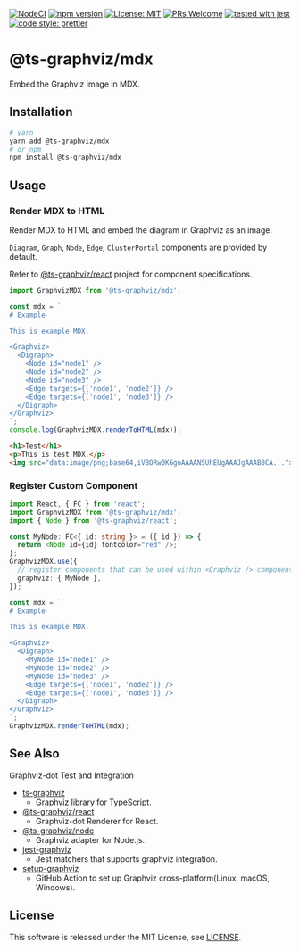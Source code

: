 [![NodeCI](https://github.com/ts-graphviz/mdx/workflows/NodeCI/badge.svg)](https://github.com/ts-graphviz/mdx/actions?workflow=NodeCI)
[![npm version](https://badge.fury.io/js/%40ts-graphviz%2Fmdx.svg)](https://badge.fury.io/js/%40ts-graphviz%2Fmdx)
[![License: MIT](https://img.shields.io/badge/License-MIT-yellow.svg)](https://opensource.org/licenses/MIT)
[![PRs Welcome](https://img.shields.io/badge/PRs-welcome-brightgreen.svg)](http://makeapullrequest.com)
[![tested with jest](https://img.shields.io/badge/tested_with-jest-99424f.svg)](https://github.com/facebook/jest)
[![code style: prettier](https://img.shields.io/badge/code_style-prettier-ff69b4.svg)](https://github.com/prettier/prettier)

# @ts-graphviz/mdx

Embed the Graphviz image in MDX.

## Installation

```bash
# yarn
yarn add @ts-graphviz/mdx
# or npm
npm install @ts-graphviz/mdx
```

## Usage

### Render MDX to HTML

Render MDX to HTML and embed the diagram in Graphviz as an image.

`Diagram`, `Graph`, `Node`, `Edge`, `ClusterPortal` components are provided by default.

Refer to [@ts-graphviz/react](https://github.com/ts-graphviz/react) project for component specifications.

```typescript
import GraphvizMDX from '@ts-graphviz/mdx';

const mdx = `
# Example

This is example MDX.

<Graphviz>
  <Digraph>
    <Node id="node1" />
    <Node id="node2" />
    <Node id="node3" />
    <Edge targets={['node1', 'node2']} />
    <Edge targets={['node1', 'node3']} />
  </Digraph>
</Graphviz>
`;
console.log(GraphvizMDX.renderToHTML(mdx));
```

```html
<h1>Test</h1>
<p>This is test MDX.</p>
<img src="data:image/png;base64,iVBORw0KGgoAAAANSUhEUgAAAJgAAAB0CA...">
```

### Register Custom Component

```typescript
import React, { FC } from 'react';
import GraphvizMDX from '@ts-graphviz/mdx';
import { Node } from '@ts-graphviz/react';

const MyNode: FC<{ id: string }> = ({ id }) => {
  return <Node id={id} fontcolor="red" />;
};
GraphvizMDX.use({
  // register components that can be used within <Graphviz /> component.
  graphviz: { MyNode },
});

const mdx = `
# Example

This is example MDX.

<Graphviz>
  <Digraph>
    <MyNode id="node1" />
    <MyNode id="node2" />
    <MyNode id="node3" />
    <Edge targets={['node1', 'node2']} />
    <Edge targets={['node1', 'node3']} />
  </Digraph>
</Graphviz>
`;
GraphvizMDX.renderToHTML(mdx);
```

## See Also

Graphviz-dot Test and Integration

- [ts-graphviz](https://github.com/ts-graphviz/ts-graphviz)
  - [Graphviz](https://graphviz.gitlab.io/) library for TypeScript.
- [@ts-graphviz/react](https://github.com/ts-graphviz/react)
  - Graphviz-dot Renderer for React.
- [@ts-graphviz/node](https://github.com/ts-graphviz/node)
  - Graphviz adapter for Node.js.
- [jest-graphviz](https://github.com/ts-graphviz/jest-graphviz)
  - Jest matchers that supports graphviz integration.
- [setup-graphviz](https://github.com/ts-graphviz/setup-graphviz)
  - GitHub Action to set up Graphviz cross-platform(Linux, macOS, Windows).

## License

This software is released under the MIT License, see [LICENSE](./LICENSE).
